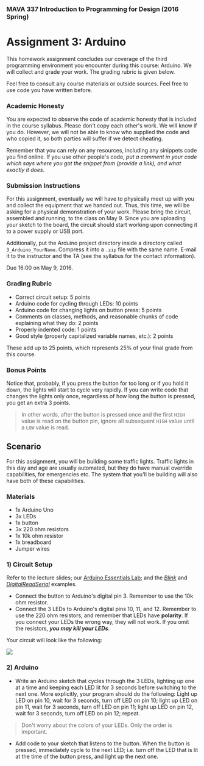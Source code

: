 ### MAVA 337 Introduction to Programming for Design  (2016 Spring)

# Assignment 3: Arduino

This homework assignment concludes our coverage of the third programming environment you encounter during this course: Arduino. We will collect and grade your work. The grading rubric is given below.

Feel free to consult any course materials or outside sources. Feel free to use code you have written before.

### Academic Honesty

You are expected to observe the code of academic honesty that is included in the course syllabus. Please don't copy each other's work. We will know if you do. However, we will not be able to know who supplied the code and who copied it, so both parties will suffer if we detect cheating.

Remember that you can rely on any resources, including any sinippets code you find online. If you use other people's code, *put a comment in your code which says where you got the snippet from (provide a link), and what exactly it does*.

### Submission Instructions

For this assignment, eventually we will have to physically meet up with you and collect the equipment that we handed out. Thus, this time, we will be asking for a physical demonstration of your work. Please bring the circuit, assembled and running, to the class on May 9. Since you are uploading your sketch to the board, the circuit should start working upon connecting it to a power supply or USB port.

Additionally, put the Arduino project directory inside a directory called `3_Arduino_YourName`. Compress it into a `.zip` file with the same name. E-mail it to the instructor and the TA (see the syllabus for the contact information).

Due 16:00 on May 9, 2016.

### Grading Rubric

- Correct circuit setup: 5 points
- Arduino code for cycling through LEDs: 10 points
- Arduino code for changing lights on button press: 5 points
- Comments on classes, methods, and reasonable chunks of code explaining what they do: 2 points
- Properly indented code: 1 points
- Good style (properly capitalized variable names, etc.): 2 points

These add up to 25 points, which represents 25% of your final grade from this course.

### Bonus Points

Notice that, probably, if you press the button for too long or if you hold it down, the lights will start to cycle very rapidly. If you can write code that changes the lights only once, regardless of how long the button is pressed, you get an extra 3 points.

> In other words, after the button is pressed once and the first `HIGH` value is read on the button pin, ignore all subsequent `HIGH` value until a `LOW` value is read.

## Scenario

For this assignment, you will be building some traffic lights. Traffic lights in this day and age are usually automated, but they do have manual override capabilities, for emergencies etc. The system that you'll be building will also have both of these capabilities.

### Materials

- 1x Arduino Uno
- 3x LEDs
- 1x button
- 3x 220 ohm resistors
- 1x 10k ohm resistor
- 1x breadboard
- Jumper wires

### 1) Circuit Setup

Refer to the lecture slides; our [Arduino Essentials Lab](https://github.com/mbaytas/MAVA337Labs/tree/master/Lab7_Arduino_Essentials); and the [*Blink*](https://www.arduino.cc/en/Tutorial/Blink) and [*DigitalReadSerial*](httpshttps://www.arduino.cc/en/Tutorial/DigitalReadSerial) examples.

- Connect the button to Arduino's digital pin 3. Remember to use the 10k ohm resistor.
- Connect the 3 LEDs to Arduino's digital pins 10, 11, and 12. Remember to use the 220 ohm resistors, and remember that LEDs have **polarity**. If you connect your LEDs the wrong way, they will not work. If you omit the resistors, ***you may kill your LEDs***.

Your circuit will look like the following:

![](http://arduino.sundh.com/wp-content/uploads/2012/11/arduino_sundh_random_leds1.png)

### 2) Arduino

- Write an Arduino sketch that cycles through the 3 LEDs, lighting up one at a time and keeping each LED lit for 3 seconds before switching to the next one. More explicitly, your program should do the following: Light up LED on pin 10, wait for 3 seconds, turn off LED on pin 10; light up LED on pin 11, wait for 3 seconds, turn off LED on pin 11; light up LED on pin 12, wait for 3 seconds, turn off LED on pin 12; repeat.
 
> Don't worry about the colors of your LEDs. Only the order is important.

- Add code to your sketch that listens to the button. When the button is pressed, immediately cycle to the next LED; i.e. turn off the LED that is lit at the time of the button press, and light up the next one.
